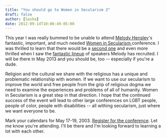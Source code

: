 ```yaml
---
title: "You should go to Women in Secularism 2"
draft: false
author: [Sasha]
date: 2012-09-14T10:06:49-05:00
---
```


This year I was really bummed to be unable to attend [Melody Hensley](https://twitter.com/MelodyHensley)'s fantastic, important, and much needed [Women in Secularism ](http://www.womeninsecularism.org/)conference. I was thrilled to learn that there would be a [second one](http://www.womeninsecularism.org/) and even more thrilled when I saw the [fantastic lineup](http://www.womeninsecularism.org/) of speakers Melody has recruited. I will be there in May 2013 and you should be, too -- especially if you're a dude.

Religion and the cultural we share with the religious has a unique and problematic relationship with women. If we want to use our secularism to improve the world and free people from the grip of religious dogma we need to examine the experiences and problems of all of humanity. Women in Secularism is a great step in that direction. I hope that the continued success of the event will lead to other large conferences on LGBT people, people of color, people with disabilities -- all withing secularism, just where we want everyone to be.

Mark your calendars for May 17-19, 2003. [Register for the conference](http://www.womeninsecularism.org/). Let me know you're attending. I'll be there and I'm looking forward to learning a lot with each other.
